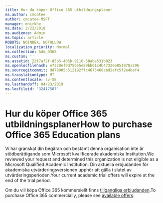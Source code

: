```yaml
---
title: Hur du köper Office 365 utbildningsplaner
ms.author: cmcatee
author: cmcatee-MSFT
manager: mnirkhe
ms.date: 2/22/2018
ms.audience: Admin
ms.topic: article
ROBOTS: NOINDEX, NOFOLLOW
localization_priority: Normal
ms.collection: Adm_O365
ms.custom: ''
ms.assetid: 22f7af2f-85b5-405b-9116-50abe531b023
ms.openlocfilehash: e7320ef0d75655e89bb01c4b47326e051878a296
ms.sourcegitcommit: 9d78905c512192ffc4675468abd2efc5f2e4baf4
ms.translationtype: MT
ms.contentlocale: sv-SE
ms.lasthandoff: 04/23/2019
ms.locfileid: "32417507"
---
```

# <a name="how-to-purchase-office-365-education-plans"></a><span data-ttu-id="ee23f-102">Hur du köper Office 365 utbildningsplaner</span><span class="sxs-lookup"><span data-stu-id="ee23f-102">How to purchase Office 365 Education plans</span></span>

<span data-ttu-id="ee23f-103">Vi har granskat din begäran och bestämt denna organisation inte är stödberättigande som Microsoft kvalificerade akademiska Institution.</span><span class="sxs-lookup"><span data-stu-id="ee23f-103">We reviewed your request and determined this organization is not eligible as a Microsoft Qualified Academic Institution.</span></span> <span data-ttu-id="ee23f-104">Din aktuella erbjudanden för akademiska utvärderingsversionen upphör att gälla i slutet av utvärderingsperioden.</span><span class="sxs-lookup"><span data-stu-id="ee23f-104">Your current academic trial offers will expire at the end of the trial period.</span></span>
  
<span data-ttu-id="ee23f-105">Om du vill köpa Office 365 kommersiellt finns [tillgängliga erbjudanden](https://go.microsoft.com/fwlink/p/?linkid=868433).</span><span class="sxs-lookup"><span data-stu-id="ee23f-105">To purchase Office 365 commercially, please see [available offers](https://go.microsoft.com/fwlink/p/?linkid=868433).</span></span>
  

